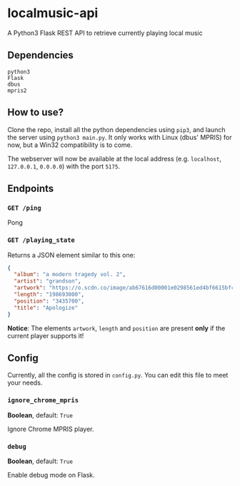 # localmusic-api
A Python3 Flask REST API to retrieve currently playing local music 

## Dependencies
```
python3
Flask
dbus
mpris2
```

## How to use?
Clone the repo, install all the python dependencies using `pip3`, and launch the server using `python3 main.py`.
It only works with Linux (dbus' MPRIS) for now, but a Win32 compatibility is to come.

The webserver will now be available at the local address (e.g. `localhost`, `127.0.0.1`, `0.0.0.0`) with the port `5175`.

## Endpoints
### `GET /ping`
Pong

### `GET /playing_state`
Returns a JSON element similar to this one:
```JSON
{
  "album": "a modern tragedy vol. 2",
  "artist": "grandson",
  "artwork": "https://o.scdn.co/image/ab67616d00001e0298561ed4bf6615bfc788bfcc",
  "length": "198693000",
  "position": "3435700",
  "title": "Apologize"
}
```
**Notice**: The elements `artwork`, `length` and `position` are present **only** if the current player supports it!

## Config
Currently, all the config is stored in `config.py`. You can edit this file to meet your needs.

### `ignore_chrome_mpris`
**Boolean**, default: `True`

Ignore Chrome MPRIS player.

### `debug`
**Boolean**, default: `True`

Enable debug mode on Flask.